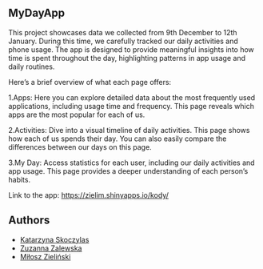 ## MyDayApp

This project showcases data we collected from 9th December to 12th January. During this time, we carefully tracked our daily activities and phone usage. The app is designed to provide meaningful insights into how time is spent throughout the day, highlighting patterns in app usage and daily routines.

Here’s a brief overview of what each page offers:

1.Apps: Here you can explore detailed data about the most frequently used applications, including usage time and frequency. This page reveals which apps are the most popular for each of us.

2.Activities: Dive into a visual timeline of daily activities. This page shows how each of us spends their day. You can also easily compare the differences between our days on this page.

3.My Day: Access statistics for each user, including our daily activities and app usage. This page provides a deeper understanding of each person’s habits.

Link to the app:
https://zielim.shinyapps.io/kody/

## Authors
- [Katarzyna Skoczylas](https://github.com/kasia-sko)
- [Zuzanna Zalewska](https://github.com/zalewskaz)
- [Miłosz Zieliński](https://github.com/zielinskim04)
